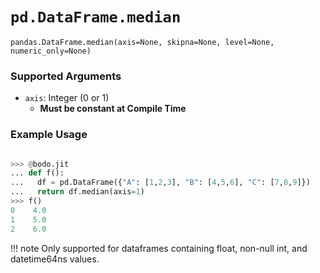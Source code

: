 # `pd.DataFrame.median`


`pandas.DataFrame.median(axis=None, skipna=None, level=None, numeric_only=None)`


### Supported Arguments

- `axis`: Integer (0 or 1)
    - **Must be constant at Compile Time**


### Example Usage

```py

>>> @bodo.jit
... def f():
...   df = pd.DataFrame({"A": [1,2,3], "B": [4,5,6], "C": [7,8,9]})
...   return df.median(axis=1)
>>> f()
0    4.0
1    5.0
2    6.0
```

!!! note
  Only supported for dataframes containing float, non-null int, and datetime64ns values.

